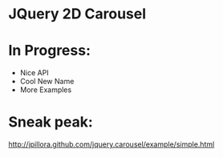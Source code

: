 JQuery 2D Carousel
===============

# In Progress:

* Nice API
* Cool New Name
* More Examples

# Sneak peak:

http://jpillora.github.com/jquery.carousel/example/simple.html
